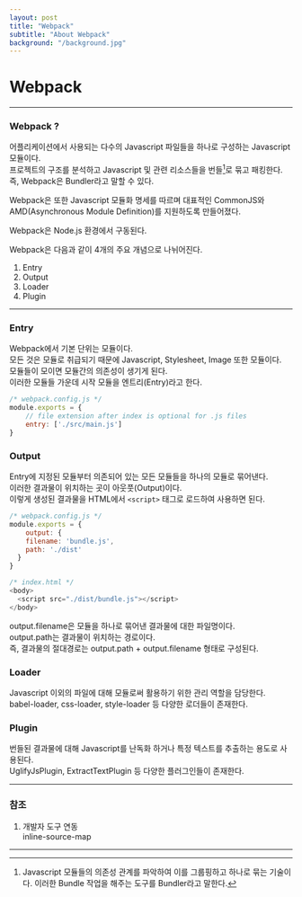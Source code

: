 ```yaml
---
layout: post
title: "Webpack"
subtitle: "About Webpack"
background: "/background.jpg"
---
```


# Webpack

***
### Webpack ?
어플리케이션에서 사용되는 다수의 Javascript 파일들을 하나로 구성하는 Javascript 모듈이다.  
프로젝트의 구조를 분석하고 Javascript 및 관련 리소스들을 번들[^Bundle]로 묶고 패킹한다.  
즉, Webpack은 Bundler라고 말할 수 있다.  

Webpack은 또한 Javascript 모듈화 명세를 따르며 대표적인 CommonJS와 AMD(Asynchronous Module Definition)를 지원하도록 만들어졌다.  

Webpack은 Node.js 환경에서 구동된다.  

Webpack은 다음과 같이 4개의 주요 개념으로 나뉘어진다.  
1. Entry
2. Output
3. Loader
4. Plugin

[^Bundle]: Javascript 모듈들의 의존성 관계를 파악하여 이를 그룹핑하고 하나로 묶는 기술이다. 
이러한 Bundle 작업을 해주는 도구를 Bundler라고 말한다. 

***

### Entry  
Webpack에서 기본 단위는 모듈이다.  
모든 것은 모듈로 취급되기 때문에 Javascript, Stylesheet, Image 또한 모듈이다.  
모듈들이 모이면 모듈간의 의존성이 생기게 된다.  
이러한 모듈들 가운데 시작 모듈을 엔트리(Entry)라고 한다.  

```javascript
/* webpack.config.js */
module.exports = {
    // file extension after index is optional for .js files
    entry: ['./src/main.js']
}
```

### Output  
Entry에 지정된 모듈부터 의존되어 있는 모든 모듈들을 하나의 모듈로 묶어낸다.  
이러한 결과물이 위치하는 곳이 아웃풋(Output)이다.  
이렇게 생성된 결과물을 HTML에서 `<script>` 태그로 로드하여 사용하면 된다.  

```javascript
/* webpack.config.js */
module.exports = {
    output: {
    filename: 'bundle.js',
    path: './dist'
  }
}

/* index.html */
<body>
  <script src="./dist/bundle.js"></script>
</body>
```

output.filename은 모듈을 하나로 묶어낸 결과물에 대한 파일명이다.  
output.path는 결과물이 위치하는 경로이다.  
즉, 결과물의 절대경로는 output.path + output.filename 형태로 구성된다.  

### Loader  
Javascript 이외의 파일에 대해 모듈로써 활용하기 위한 관리 역할을 담당한다.  
babel-loader, css-loader, style-loader 등 다양한 로더들이 존재한다.  

### Plugin  
번들된 결과물에 대해 Javascript를 난독화 하거나 특정 텍스트를 추출하는 용도로 사용된다.  
UglifyJsPlugin, ExtractTextPlugin 등 다양한 플러그인들이 존재한다.  

***

### 참조
1. 개발자 도구 연동  
inline-source-map  


***
